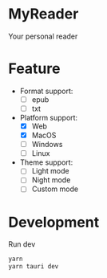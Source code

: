 # MyReader
Your personal reader
# Feature
- Format support:
    - [ ] epub
    - [ ] txt
- Platform support: 
    - [x] Web
    - [x] MacOS
    - [ ] Windows
    - [ ] Linux
- Theme support: 
    - [ ] Light mode
    - [ ] Night mode
    - [ ] Custom mode

# Development
Run dev 
```bash
yarn
yarn tauri dev
```

